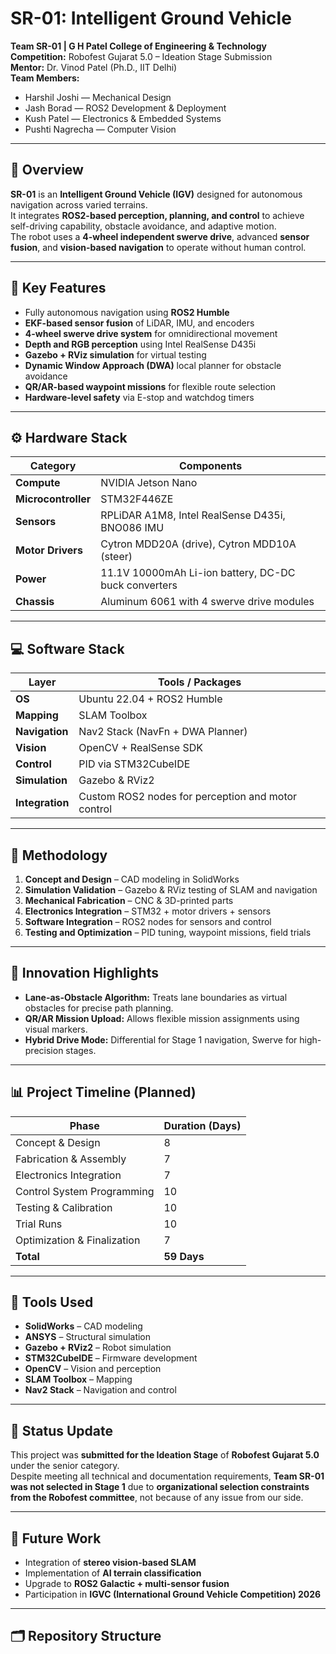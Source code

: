 # SR-01: Intelligent Ground Vehicle  
**Team SR-01 | G H Patel College of Engineering & Technology**  
**Competition:** Robofest Gujarat 5.0 – Ideation Stage Submission  
**Mentor:** Dr. Vinod Patel (Ph.D., IIT Delhi)  
**Team Members:**  
- Harshil Joshi — Mechanical Design  
- Jash Borad — ROS2 Development & Deployment  
- Kush Patel — Electronics & Embedded Systems  
- Pushti Nagrecha — Computer Vision  

---

## 📘 Overview
**SR-01** is an **Intelligent Ground Vehicle (IGV)** designed for autonomous navigation across varied terrains.  
It integrates **ROS2-based perception, planning, and control** to achieve self-driving capability, obstacle avoidance, and adaptive motion.  
The robot uses a **4-wheel independent swerve drive**, advanced **sensor fusion**, and **vision-based navigation** to operate without human control.

---

## 🚀 Key Features
- Fully autonomous navigation using **ROS2 Humble**
- **EKF-based sensor fusion** of LiDAR, IMU, and encoders
- **4-wheel swerve drive system** for omnidirectional movement
- **Depth and RGB perception** using Intel RealSense D435i
- **Gazebo + RViz simulation** for virtual testing
- **Dynamic Window Approach (DWA)** local planner for obstacle avoidance
- **QR/AR-based waypoint missions** for flexible route selection
- **Hardware-level safety** via E-stop and watchdog timers

---

## ⚙️ Hardware Stack
| Category | Components |
|-----------|-------------|
| **Compute** | NVIDIA Jetson Nano |
| **Microcontroller** | STM32F446ZE |
| **Sensors** | RPLiDAR A1M8, Intel RealSense D435i, BNO086 IMU |
| **Motor Drivers** | Cytron MDD20A (drive), Cytron MDD10A (steer) |
| **Power** | 11.1V 10000mAh Li-ion battery, DC-DC buck converters |
| **Chassis** | Aluminum 6061 with 4 swerve drive modules |

---

## 💻 Software Stack
| Layer | Tools / Packages |
|-------|------------------|
| **OS** | Ubuntu 22.04 + ROS2 Humble |
| **Mapping** | SLAM Toolbox |
| **Navigation** | Nav2 Stack (NavFn + DWA Planner) |
| **Vision** | OpenCV + RealSense SDK |
| **Control** | PID via STM32CubeIDE |
| **Simulation** | Gazebo & RViz2 |
| **Integration** | Custom ROS2 nodes for perception and motor control |

---

## 🧠 Methodology
1. **Concept and Design** – CAD modeling in SolidWorks  
2. **Simulation Validation** – Gazebo & RViz testing of SLAM and navigation  
3. **Mechanical Fabrication** – CNC & 3D-printed parts  
4. **Electronics Integration** – STM32 + motor drivers + sensors  
5. **Software Integration** – ROS2 nodes for sensors and control  
6. **Testing and Optimization** – PID tuning, waypoint missions, field trials  

---

## 🧩 Innovation Highlights
- **Lane-as-Obstacle Algorithm:** Treats lane boundaries as virtual obstacles for precise path planning.  
- **QR/AR Mission Upload:** Allows flexible mission assignments using visual markers.  
- **Hybrid Drive Mode:** Differential for Stage 1 navigation, Swerve for high-precision stages.  

---

## 📊 Project Timeline (Planned)
| Phase | Duration (Days) |
|--------|-----------------|
| Concept & Design | 8 |
| Fabrication & Assembly | 7 |
| Electronics Integration | 7 |
| Control System Programming | 10 |
| Testing & Calibration | 10 |
| Trial Runs | 10 |
| Optimization & Finalization | 7 |
| **Total** | **59 Days** |

---

## 🧰 Tools Used
- **SolidWorks** – CAD modeling  
- **ANSYS** – Structural simulation  
- **Gazebo + RViz2** – Robot simulation  
- **STM32CubeIDE** – Firmware development  
- **OpenCV** – Vision and perception  
- **SLAM Toolbox** – Mapping  
- **Nav2 Stack** – Navigation and control  

---

## 🧾 Status Update
This project was **submitted for the Ideation Stage** of **Robofest Gujarat 5.0** under the senior category.  
Despite meeting all technical and documentation requirements, **Team SR-01 was not selected in Stage 1** due to **organizational selection constraints from the Robofest committee**, not because of any issue from our side.

---

## 🧭 Future Work
- Integration of **stereo vision-based SLAM**  
- Implementation of **AI terrain classification**  
- Upgrade to **ROS2 Galactic + multi-sensor fusion**  
- Participation in **IGVC (International Ground Vehicle Competition) 2026**

---

## 🗂️ Repository Structure
